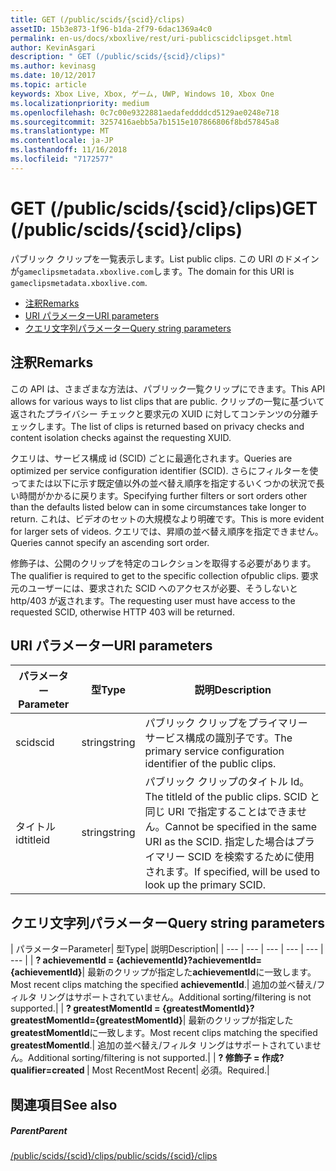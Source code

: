```yaml
---
title: GET (/public/scids/{scid}/clips)
assetID: 15b3e873-1f96-b1da-2f79-6dac1369a4c0
permalink: en-us/docs/xboxlive/rest/uri-publicscidclipsget.html
author: KevinAsgari
description: " GET (/public/scids/{scid}/clips)"
ms.author: kevinasg
ms.date: 10/12/2017
ms.topic: article
keywords: Xbox Live, Xbox, ゲーム, UWP, Windows 10, Xbox One
ms.localizationpriority: medium
ms.openlocfilehash: 0c7c00e9322881aedafeddddcd5129ae0248e718
ms.sourcegitcommit: 3257416aebb5a7b1515e107866806f8bd57845a8
ms.translationtype: MT
ms.contentlocale: ja-JP
ms.lasthandoff: 11/16/2018
ms.locfileid: "7172577"
---
```

# <a name="get-publicscidsscidclips"></a><span data-ttu-id="3a7c6-104">GET (/public/scids/{scid}/clips)</span><span class="sxs-lookup"><span data-stu-id="3a7c6-104">GET (/public/scids/{scid}/clips)</span></span>
<span data-ttu-id="3a7c6-105">パブリック クリップを一覧表示します。</span><span class="sxs-lookup"><span data-stu-id="3a7c6-105">List public clips.</span></span> <span data-ttu-id="3a7c6-106">この URI のドメインが`gameclipsmetadata.xboxlive.com`します。</span><span class="sxs-lookup"><span data-stu-id="3a7c6-106">The domain for this URI is `gameclipsmetadata.xboxlive.com`.</span></span>
 
  * [<span data-ttu-id="3a7c6-107">注釈</span><span class="sxs-lookup"><span data-stu-id="3a7c6-107">Remarks</span></span>](#ID4EV)
  * [<span data-ttu-id="3a7c6-108">URI パラメーター</span><span class="sxs-lookup"><span data-stu-id="3a7c6-108">URI parameters</span></span>](#ID4ECB)
  * [<span data-ttu-id="3a7c6-109">クエリ文字列パラメーター</span><span class="sxs-lookup"><span data-stu-id="3a7c6-109">Query string parameters</span></span>](#ID4ENB)
 
<a id="ID4EV"></a>

 
## <a name="remarks"></a><span data-ttu-id="3a7c6-110">注釈</span><span class="sxs-lookup"><span data-stu-id="3a7c6-110">Remarks</span></span>
 
<span data-ttu-id="3a7c6-111">この API は、さまざまな方法は、パブリック一覧クリップにできます。</span><span class="sxs-lookup"><span data-stu-id="3a7c6-111">This API allows for various ways to list clips that are public.</span></span> <span data-ttu-id="3a7c6-112">クリップの一覧に基づいて返されたプライバシー チェックと要求元の XUID に対してコンテンツの分離チェックします。</span><span class="sxs-lookup"><span data-stu-id="3a7c6-112">The list of clips is returned based on privacy checks and content isolation checks against the requesting XUID.</span></span>
 
<span data-ttu-id="3a7c6-113">クエリは、サービス構成 id (SCID) ごとに最適化されます。</span><span class="sxs-lookup"><span data-stu-id="3a7c6-113">Queries are optimized per service configuration identifier (SCID).</span></span> <span data-ttu-id="3a7c6-114">さらにフィルターを使ってまたは以下に示す既定値以外の並べ替え順序を指定するいくつかの状況で長い時間がかかるに戻ります。</span><span class="sxs-lookup"><span data-stu-id="3a7c6-114">Specifying further filters or sort orders other than the defaults listed below can in some circumstances take longer to return.</span></span> <span data-ttu-id="3a7c6-115">これは、ビデオのセットの大規模なより明確です。</span><span class="sxs-lookup"><span data-stu-id="3a7c6-115">This is more evident for larger sets of videos.</span></span> <span data-ttu-id="3a7c6-116">クエリでは、昇順の並べ替え順序を指定できません。</span><span class="sxs-lookup"><span data-stu-id="3a7c6-116">Queries cannot specify an ascending sort order.</span></span>
 
<span data-ttu-id="3a7c6-117">修飾子は、公開のクリップを特定のコレクションを取得する必要があります。</span><span class="sxs-lookup"><span data-stu-id="3a7c6-117">The qualifier is required to get to the specific collection ofpublic clips.</span></span> <span data-ttu-id="3a7c6-118">要求元のユーザーには、要求された SCID へのアクセスが必要、そうしないと http/403 が返されます。</span><span class="sxs-lookup"><span data-stu-id="3a7c6-118">The requesting user must have access to the requested SCID, otherwise HTTP 403 will be returned.</span></span>
  
<a id="ID4ECB"></a>

 
## <a name="uri-parameters"></a><span data-ttu-id="3a7c6-119">URI パラメーター</span><span class="sxs-lookup"><span data-stu-id="3a7c6-119">URI parameters</span></span>
 
| <span data-ttu-id="3a7c6-120">パラメーター</span><span class="sxs-lookup"><span data-stu-id="3a7c6-120">Parameter</span></span>| <span data-ttu-id="3a7c6-121">型</span><span class="sxs-lookup"><span data-stu-id="3a7c6-121">Type</span></span>| <span data-ttu-id="3a7c6-122">説明</span><span class="sxs-lookup"><span data-stu-id="3a7c6-122">Description</span></span>| 
| --- | --- | --- | 
| <span data-ttu-id="3a7c6-123">scid</span><span class="sxs-lookup"><span data-stu-id="3a7c6-123">scid</span></span>| <span data-ttu-id="3a7c6-124">string</span><span class="sxs-lookup"><span data-stu-id="3a7c6-124">string</span></span>| <span data-ttu-id="3a7c6-125">パブリック クリップをプライマリー サービス構成の識別子です。</span><span class="sxs-lookup"><span data-stu-id="3a7c6-125">The primary service configuration identifier of the public clips.</span></span>| 
| <span data-ttu-id="3a7c6-126">タイトル id</span><span class="sxs-lookup"><span data-stu-id="3a7c6-126">titleid</span></span>| <span data-ttu-id="3a7c6-127">string</span><span class="sxs-lookup"><span data-stu-id="3a7c6-127">string</span></span>| <span data-ttu-id="3a7c6-128">パブリック クリップのタイトル Id。</span><span class="sxs-lookup"><span data-stu-id="3a7c6-128">The titleId of the public clips.</span></span> <span data-ttu-id="3a7c6-129">SCID と同じ URI で指定することはできません。</span><span class="sxs-lookup"><span data-stu-id="3a7c6-129">Cannot be specified in the same URI as the SCID.</span></span> <span data-ttu-id="3a7c6-130">指定した場合はプライマリー SCID を検索するために使用されます。</span><span class="sxs-lookup"><span data-stu-id="3a7c6-130">If specified, will be used to look up the primary SCID.</span></span>| 
  
<a id="ID4ENB"></a>

 
## <a name="query-string-parameters"></a><span data-ttu-id="3a7c6-131">クエリ文字列パラメーター</span><span class="sxs-lookup"><span data-stu-id="3a7c6-131">Query string parameters</span></span>
 
| <span data-ttu-id="3a7c6-132">パラメーター</span><span class="sxs-lookup"><span data-stu-id="3a7c6-132">Parameter</span></span>| <span data-ttu-id="3a7c6-133">型</span><span class="sxs-lookup"><span data-stu-id="3a7c6-133">Type</span></span>| <span data-ttu-id="3a7c6-134">説明</span><span class="sxs-lookup"><span data-stu-id="3a7c6-134">Description</span></span>| 
| --- | --- | --- | --- | --- | --- | 
| <b><span data-ttu-id="3a7c6-135">? achievementId = {achievementId}</span><span class="sxs-lookup"><span data-stu-id="3a7c6-135">?achievementId={achievementId}</span></span></b>| <span data-ttu-id="3a7c6-136">最新のクリップが指定した<b>achievementId</b>に一致します。</span><span class="sxs-lookup"><span data-stu-id="3a7c6-136">Most recent clips matching the specified <b>achievementId</b>.</span></span>| <span data-ttu-id="3a7c6-137">追加の並べ替え/フィルタ リングはサポートされていません。</span><span class="sxs-lookup"><span data-stu-id="3a7c6-137">Additional sorting/filtering is not supported.</span></span>| 
| <b><span data-ttu-id="3a7c6-138">? greatestMomentId = {greatestMomentId}</span><span class="sxs-lookup"><span data-stu-id="3a7c6-138">?greatestMomentId={greatestMomentId}</span></span></b>| <span data-ttu-id="3a7c6-139">最新のクリップが指定した<b>greatestMomentId</b>に一致します。</span><span class="sxs-lookup"><span data-stu-id="3a7c6-139">Most recent clips matching the specified <b>greatestMomentId</b>.</span></span>| <span data-ttu-id="3a7c6-140">追加の並べ替え/フィルタ リングはサポートされていません。</span><span class="sxs-lookup"><span data-stu-id="3a7c6-140">Additional sorting/filtering is not supported.</span></span>| 
| <b><span data-ttu-id="3a7c6-141">? 修飾子 = 作成</span><span class="sxs-lookup"><span data-stu-id="3a7c6-141">?qualifier=created</span></span> </b>| <span data-ttu-id="3a7c6-142">Most Recent</span><span class="sxs-lookup"><span data-stu-id="3a7c6-142">Most Recent</span></span>| <span data-ttu-id="3a7c6-143">必須。</span><span class="sxs-lookup"><span data-stu-id="3a7c6-143">Required.</span></span>| 
  
<a id="ID4EDD"></a>

 
## <a name="see-also"></a><span data-ttu-id="3a7c6-144">関連項目</span><span class="sxs-lookup"><span data-stu-id="3a7c6-144">See also</span></span>
 
<a id="ID4EFD"></a>

 
##### <a name="parent"></a><span data-ttu-id="3a7c6-145">Parent</span><span class="sxs-lookup"><span data-stu-id="3a7c6-145">Parent</span></span> 

[<span data-ttu-id="3a7c6-146">/public/scids/{scid}/clips</span><span class="sxs-lookup"><span data-stu-id="3a7c6-146">/public/scids/{scid}/clips</span></span>](uri-publicscidclips.md)

   